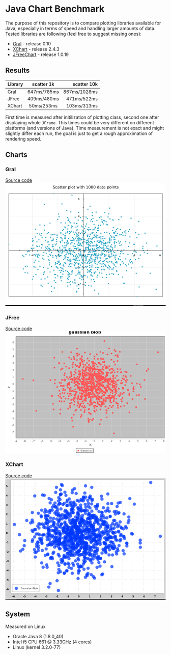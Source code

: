 # Java Chart Benchmark

The purpose of this repository is to compare plotting libraries available for Java, especially in terms of speed and handling larger amounts of data. Tested libraries are following (feel free to suggest missing ones):

  * [Gral](http://trac.erichseifert.de/gral/) - release 0.10
  * [XChart](http://xeiam.com/xchart/) - release 2.4.3
  * [JFreeChart](http://www.jfree.org/) - release 1.0.19

## Results

| Library  | scatter 1k   |  scatter 10k |
|----------|:------------:|-------------:|
| Gral     | 647ms/785ms  | 867ms/1028ms |
| JFree    | 409ms/480ms  |  471ms/522ms |
| XChart   |  50ms/253ms  |  103ms/313ms |

First time is measured after initilization of plotting class, second one after displaying whole `JFrame`. This times could be very different on different platforms (and versions of Java). Time measurement is not exact and might slightly differ each run, the goal is just to get a rough approximation of rendering speed.

## Charts

### Gral
[Source code](https://github.com/deric/java-chart-benchmark/blob/master/src/main/java/scatterplot1k/GralScatter.java)
![Grall scatterplot](https://raw.githubusercontent.com/deric/java-chart-benchmark/master/images/gral-scatter-1k.png)

### JFree

[Source code](https://github.com/deric/java-chart-benchmark/blob/master/src/main/java/scatterplot1k/JFreeScatter2.java)
![JFree scatterplot](https://raw.githubusercontent.com/deric/java-chart-benchmark/master/images/jfree-scatter-1k.png)


### XChart

[Source code](https://github.com/deric/java-chart-benchmark/blob/master/src/main/java/scatterplot1k/XChartScatter.java)
![XChart scatterplot](https://raw.githubusercontent.com/deric/java-chart-benchmark/master/images/xchart-scatter-1k.png)

## System

Measured on Linux

 * Oracle Java 8 (1.8.0_40)
 * Intel i5 CPU 661 @ 3.33GHz (4 cores)
 * Linux (kernel 3.2.0-77)

